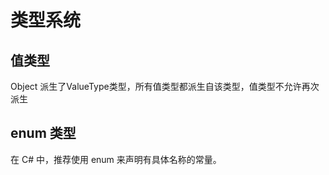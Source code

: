 # 类型系统

## 值类型

Object 派生了ValueType类型，所有值类型都派生自该类型，值类型不允许再次派生

## enum 类型

在 C# 中，推荐使用 enum 来声明有具体名称的常量。
